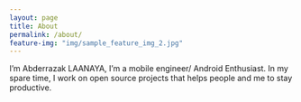 ```yaml
---
layout: page
title: About
permalink: /about/
feature-img: "img/sample_feature_img_2.jpg"
---
```


I’m Abderrazak LAANAYA, I’m a mobile engineer/ Android Enthusiast. In my spare time, I work on open source projects that helps people and me to stay productive.


